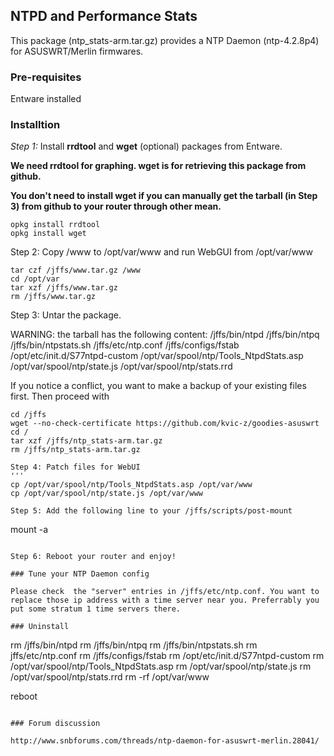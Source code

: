 ## NTPD and Performance Stats

This package (ntp_stats-arm.tar.gz) provides a NTP Daemon (ntp-4.2.8p4) for ASUSWRT/Merlin firmwares. 

### Pre-requisites

Entware installed

### Installtion

*Step 1:* Install **rrdtool** and **wget** (optional) packages from Entware. 

**We need rrdtool for graphing. wget is for retrieving this package from github.**

**You don't need to install wget if you can manually get the tarball (in Step 3) from github to your router through other mean.**

```
opkg install rrdtool
opkg install wget
```

Step 2: Copy /www to /opt/var/www and run WebGUI from /opt/var/www
```
tar czf /jffs/www.tar.gz /www
cd /opt/var
tar xzf /jffs/www.tar.gz
rm /jffs/www.tar.gz

```
Step 3: Untar the package. 

WARNING: the tarball has the following content:
/jffs/bin/ntpd
/jffs/bin/ntpq
/jffs/bin/ntpstats.sh
/jffs/etc/ntp.conf
/jffs/configs/fstab
/opt/etc/init.d/S77ntpd-custom
/opt/var/spool/ntp/Tools_NtpdStats.asp
/opt/var/spool/ntp/state.js
/opt/var/spool/ntp/stats.rrd

If you notice a conflict, you want to make a backup of your existing files first. Then proceed with

```
cd /jffs
wget --no-check-certificate https://github.com/kvic-z/goodies-asuswrt
cd /
tar xzf /jffs/ntp_stats-arm.tar.gz
rm /jffs/ntp_stats-arm.tar.gz

Step 4: Patch files for WebUI
'''
cp /opt/var/spool/ntp/Tools_NtpdStats.asp /opt/var/www
cp /opt/var/spool/ntp/state.js /opt/var/www

Step 5: Add the following line to your /jffs/scripts/post-mount
```
mount -a
```

Step 6: Reboot your router and enjoy!

### Tune your NTP Daemon config

Please check  the "server" entries in /jffs/etc/ntp.conf. You want to replace those ip address with a time server near you. Preferrably you put some stratum 1 time servers there.

### Uninstall
```
rm /jffs/bin/ntpd
rm /jffs/bin/ntpq
rm /jffs/bin/ntpstats.sh
rm jffs/etc/ntp.conf
rm /jffs/configs/fstab
rm /opt/etc/init.d/S77ntpd-custom
rm /opt/var/spool/ntp/Tools_NtpdStats.asp
rm /opt/var/spool/ntp/state.js
rm /opt/var/spool/ntp/stats.rrd
rm -rf /opt/var/www

reboot
```

### Forum discussion

http://www.snbforums.com/threads/ntp-daemon-for-asuswrt-merlin.28041/
